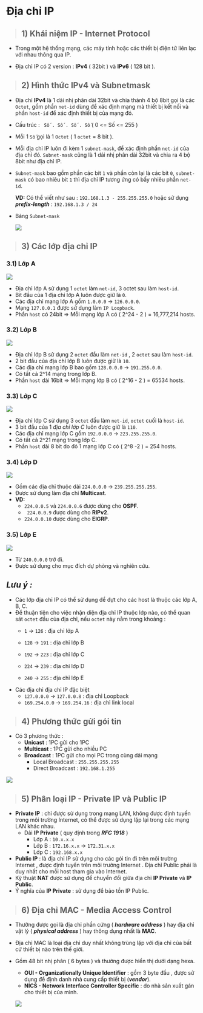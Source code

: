 # Địa chỉ IP
> ## **1) Khái niệm IP - Internet Protocol**
- Trong một hệ thống mạng, các máy tính hoặc các thiết bị điện tử liên lạc với nhau thông qua IP.

- Địa chỉ IP có 2 version : **IPv4** ( 32bit ) và **IPv6** ( 128 bit ).
> ## **2) Hình thức IPv4 và Subnetmask**
- Địa chỉ **IPv4** là 1 dải nhị phân dài 32bit và chia thành 4 bộ 8bit gọi là các `Octet`, gồm phần `net-id` dùng để xác định mạng mà thiết bị kết nối và phần `host-id` để xác định thiết bị của mạng đó.
- Cấu trúc  :    ` Số . Số . Số . Số`   ( 0 <= Số <= 255 )
- Mỗi 1 ` Số ` gọi là 1 `Octet` ( 1 `octet` = 8 bit ).
- Mỗi địa chỉ IP luôn đi kèm 1 `subnet-mask`, để xác định phần `net-id` của địa chỉ đó. `Subnet-mask` cũng là 1 dải nhị phân dài 32bit và chia ra 4 bộ 8bit như địa chỉ IP.
- `Subnet-mask` bao gồm phần các bit `1` và phần còn lại là các bit `0`, `subnet-mask` có bao nhiêu bit `1` thì địa chỉ IP tương ứng có bấy nhiêu phần `net-id`.

    **VD:** Có thể viết như sau : ```192.168.1.3 - 255.255.255.0```
                hoặc sử dụng ***prefix-length*** : ```192.168.1.3 / 24```
- Bảng `Subnet-mask`

    ![](https://i.imgur.com/V99tGtO.png)
    
>## **3) Các lớp địa chỉ IP**
### **3.1) Lớp A**

![](https://i.imgur.com/N70H5VD.png)

- Địa chỉ lớp A sử dụng 1 `octet` làm `net-id`, 3 octet sau làm `host-id`.
- Bit đầu của 1 địa chỉ lớp A luôn được giữ là `0`.
- Các địa chỉ mạng lớp A gồm `1.0.0.0` ->  `126.0.0.0`.
- Mạng `127.0.0.1` được sử dụng làm `IP Loopback`.
- Phần `host` có 24bit =>  Mỗi mạng lớp A có ( 2^24 - 2 ) = 16,777,214 hosts.
### **3.2) Lớp B**

![](https://i.imgur.com/eyPB7mv.png)

- Địa chỉ lớp B sử dụng 2 `octet` đầu làm  `net-id` , 2 `octet` sau làm `host-id`.
- 2 bit đầu của địa chỉ lớp B luôn được giữ là `10`.
- Các địa chỉ mạng lớp B bao gồm `128.0.0.0` -> `191.255.0.0`.
- Có tất cả 2^14 mạng trong lớp B.
- Phần `host` dài 16bit => Mỗi mạng lớp B có ( 2^16 - 2 ) = 65534 hosts.
### **3.3) Lớp C**

![](https://i.imgur.com/WgMxuWQ.png)

- Địa chỉ lớp C sử dụng 3 `octet` đầu làm `net-id`, `octet` cuối là `host-id`.
- 3 bit đầu của 1 _địa chỉ lớp C_ luôn được giữ là `110`.
- Các địa chỉ mạng lớp C gồm `192.0.0.0` -> `223.255.255.0`.
- Có tất cả 2^21 mạng trong lớp C.
- Phần `host` dài 8 bit do đó 1 mạng lớp C có ( 2^8 -2 ) = 254 hosts.
### **3.4) Lớp D**

![](https://i.imgur.com/5dDnphA.png)

- Gồm các địa chỉ thuộc dải `224.0.0.0` -> `239.255.255.255`.
- Được sử dụng làm địa chỉ **Multicast**.
- **VD:** 
    -  `224.0.0.5` và `224.0.0.6` được dùng cho **OSPF**.
    - ` 224.0.0.9` được dùng cho **RIPv2**.
    - `224.0.0.10` được dùng cho **EIGRP**.
### **3.5) Lớp E**

![](https://i.imgur.com/3taRGq5.png)

- Từ `240.0.0.0` trở đi.
- Được sử dụng cho mục đích dự phòng và nghiên cứu.
        
## ***Lưu ý :***
- Các lớp địa chỉ IP có thể sử dụng để đựt cho các host là thuộc các lớp A, B, C.
- Để thuận tiện cho việc nhận diện địa chỉ IP thuộc lớp nào, có thể quan sát `octet` đầu của địa chỉ, nếu `octet` này nằm trong khoảng : 
    - `1` -> `126` : địa chỉ lớp A

    - `128` -> `191` : địa chỉ lớp B
    - `192` -> `223` : địa chỉ lớp C
    - `224` -> `239` : địa chỉ lớp D
    - `240` -> `255` : địa chỉ lớp E
- Các địa chỉ địa chỉ IP đặc biệt
    - `127.0.0.0` -> `127.0.0.8` : địa chỉ Loopback
    - `169.254.0.0` -> `169.254.16` : địa chỉ link local
> ## **4) Phương thức gửi gói tin**
- Có 3 phương thức : 
    - **Unicast** : 1PC gửi cho 1PC
    - **Multicast** : 1PC gửi cho nhiều PC
    - **Broadcast** : 1PC gửi cho mọi PC trong cùng dải mạng
        - Local Broadcast : `255.255.255.255`
        - Direct Broadcast : `192.168.1.255`

![](https://i.imgur.com/dHEEmZw.png)

> ## **5) Phân loại IP - Private IP và Public IP**
- **Private IP** : chỉ được sử dụng trong mạng LAN, không được định tuyến trong môi trường Internet, có thể được sử dụng lặp lại trong các mạng LAN khác nhau.
    - Dải **IP Private** ( quy định trong ***RFC 1918*** )
        - Lớp A : `10.x.x.x`
        - Lớp B : `172.16.x.x` -> `172.31.x.x`
        - Lớp C : `192.168.x.x`
- **Public IP** : là địa chỉ IP sử dụng cho các gói tin đi trên môi trường Internet , được định tuyến trên môi trường Internet . Địa chỉ Public phải là duy nhất cho mỗi host tham gia vào Internet.
- Kỹ thuật **NAT** được sử dụng để chuyển đổi giữa địa chỉ **IP Private** và **IP Public**.
- Ý nghĩa của **IP Private** : sử dụng để bảo tồn IP Public.
> ## **6) Địa chỉ MAC - Media Access Control**
- Thường được gọi là địa chỉ phần cứng ( ***hardware address*** ) hay địa chỉ vật lý ( ***physical address*** ) hay thông dụng nhất là **MAC**. 
- Địa chỉ MAC là loại địa chỉ duy nhất không trùng lặp với địa chỉ của bất cứ thiết bị nào trên thế giới.
- Gồm 48 bit nhị phân ( 6 bytes ) và thường được hiển thị dưới dạng hexa.
    - **OUI - Organizationally Unique Identifier** : gồm 3 byte đầu , được sử dụng để định danh nhà cung cấp thiết bị (***vendor***).
    - **NICS - Network Interface Controller Specific** : do nhà sản xuất gán cho thiết bị của mình.

    ![](https://i.imgur.com/aApGwPI.jpg)


